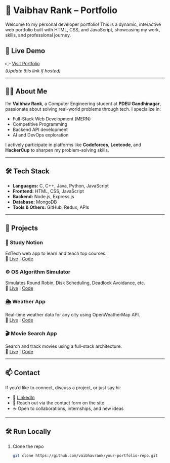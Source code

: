 # 💼 Vaibhav Rank – Portfolio

Welcome to my personal developer portfolio! This is a dynamic, interactive web portfolio built with HTML, CSS, and JavaScript, showcasing my work, skills, and professional journey.

## 🚀 Live Demo

👉 [Visit Portfolio](https://your-live-link.com)  
*(Update this link if hosted)*

---

## 🧑‍💻 About Me

I’m **Vaibhav Rank**, a Computer Engineering student at **PDEU Gandhinagar**, passionate about solving real-world problems through tech. I specialize in:

- Full-Stack Web Development (MERN)
- Competitive Programming
- Backend API development
- AI and DevOps exploration

I actively participate in platforms like **Codeforces**, **Leetcode**, and **HackerCup** to sharpen my problem-solving skills.

---

## 🛠️ Tech Stack

- **Languages:** C, C++, Java, Python, JavaScript  
- **Frontend:** HTML, CSS, JavaScript  
- **Backend:** Node.js, Express.js  
- **Database:** MongoDB  
- **Tools & Others:** GitHub, Redux, APIs

---

## 📂 Projects

### 📘 Study Notion
EdTech web app to learn and teach top courses.  
🔗 [Live](https://study-notion-36vyoqy93-vaibhav-ranks-projects.vercel.app/) | [Code](https://github.com/vaibhavrank/StudyNotion)

### ⚙️ OS Algorithm Simulator
Simulates Round Robin, Disk Scheduling, Deadlock Avoidance, etc.  
🔗 [Live](https://os-algorithms.vercel.app/) | [Code](https://github.com/vaibhavrank/OS_PROJECT)

### 🌦️ Weather App
Real-time weather data for any city using OpenWeatherMap API.  
🔗 [Live](https://weather-app-eta-dusky-13.vercel.app/) | [Code](https://github.com/vaibhavrank/WeatherApp)

### 🎬 Movie Search App
Search and track movies using a full-stack architecture.  
🔗 [Live](https://moviefinderapp-two.vercel.app/) | [Code](https://github.com/vaibhavrank/Movie-Search-App)

---

## 📫 Contact

If you’d like to connect, discuss a project, or just say hi:

- 🔗 [LinkedIn](https://www.linkedin.com/in/vaibhav-rank-437784354/)
- 📧 Reach out via the contact form on the site
- ☕ Open to collaborations, internships, and new ideas

---

## 🛠️ Run Locally

1. Clone the repo  
   ```bash
   git clone https://github.com/vaibhavrank/your-portfolio-repo.git
